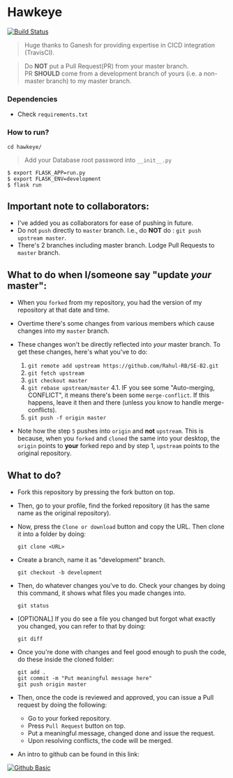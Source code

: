 # Hawkeye

[![Build Status](https://api.travis-ci.org/Rahul-RB/SE-B2.svg?branch=master)](https://api.travis-ci.org/Rahul-RB/SE-B2)

> Huge thanks to Ganesh for providing expertise in CICD integration (TravisCI).

> Do **NOT** put a Pull Request(PR) from your master branch. <br>
> PR **SHOULD** come from a development branch of yours (i.e. a non-master branch) to my master branch.

### Dependencies
- Check `requirements.txt`

### How to run?
`cd hawkeye/` 
> Add your Database root password into `__init__.py`

`$ export FLASK_APP=run.py`<br>
`$ export FLASK_ENV=development`<br>
`$ flask run`

## Important note to collaborators:
- I've added you as collaborators for ease of pushing in future. 
- Do not `push` directly to `master` branch. I.e., do **NOT** do : `git push upstream master`.
- There's 2 branches including master branch. Lodge Pull Requests to `master` branch.

## What to do when I/someone say "update _your_ master":
- When you `forked` from my repository, you had the version of my repository at that date and time.
- Overtime there's some changes from various members which cause changes into my `master` branch.
- These changes won't be directly reflected into _your_ master branch. To get these changes, here's what you've to do:
    1. `git remote add upstream https://github.com/Rahul-RB/SE-B2.git`
    2. `git fetch upstream`
    3. `git checkout master`
    4. `git rebase upstream/master`
    4.1. IF you see some "Auto-merging, CONFLICT", it means there's been some `merge-conflict`. If this happens, leave it then and there (unless you know to handle merge-conflicts).
	5. `git push -f origin master`
	
- Note how the step `5` pushes into `origin` and **not** `upstream`. This is because, when you `forked` and `cloned` the same into your desktop, the `origin` points to **your** forked repo and by step 1, `upstream` points to the original repository.


## What to do?
* Fork this repository by pressing the fork button on top.

* Then, go to your profile, find the forked repository (it has the same name as the original repository).

* Now, press the `Clone or download` button and copy the URL. Then clone it into a folder by doing:
	
	`git clone <URL>`

* Create a branch, name it as "development" branch.
	
	`git checkout -b development`
	
* Then, do whatever changes you've to do. Check your changes by doing this command, it shows what files you made changes into.

	`git status`
	
* [OPTIONAL] If you do see a file you changed but forgot what exactly you changed, you can refer to that by doing:

	`git diff`
	
* Once you're done with changes and feel good enough to push the code, do these inside the cloned folder:

	`git add .`<br>
	`git commit -m "Put meaningful message here"`<br>
	`git push origin master`

* Then, once the code is reviewed and approved, you can issue a Pull request by doing the following:
	* Go to your forked repository. 
	* Press `Pull Request` button on top.
	* Put a meaningful message, changed done and issue the request.
	* Upon resolving conflicts, the code will be merged.

* An intro to github can be found in this link: 

[![Github Basic](http://img.youtube.com/vi/0fKg7e37bQE/0.jpg)](http://www.youtube.com/watch?v=0fKg7e37bQE)
